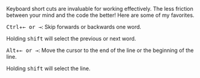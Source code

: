 Keyboard short cuts are invaluable for working effectively. The less friction between your mind and the code the better! Here are some of my favorites.

<kbd>Ctrl</kbd>+<kbd>&larr; or &rarr;</kbd>: Skip forwards or backwards one word.

Holding <kbd>shift</kbd> will select the previous or next word.

<kbd>Alt</kbd>+<kbd>&larr; or &rarr;</kbd>: Move the cursor to the end of the line or the beginning of the line.

Holding <kbd>shift</kbd> will select the line.

